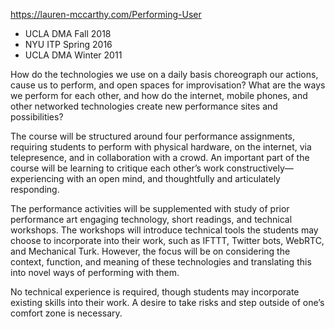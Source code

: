 https://lauren-mccarthy.com/Performing-User

* UCLA DMA Fall 2018
* NYU ITP Spring 2016
* UCLA DMA Winter 2011

How do the technologies we use on a daily basis choreograph our actions, cause us to perform, and open spaces for improvisation? What are the ways we perform for each other, and how do the internet, mobile phones, and other networked technologies create new performance sites and possibilities?

The course will be structured around four performance assignments, requiring students to perform with physical hardware, on the internet, via telepresence, and in collaboration with a crowd. An important part of the course will be learning to critique each other’s work constructively—experiencing with an open mind, and thoughtfully and articulately responding.

The performance activities will be supplemented with study of prior performance art engaging technology, short readings, and technical workshops. The workshops will introduce technical tools the students may choose to incorporate into their work, such as IFTTT, Twitter bots, WebRTC, and Mechanical Turk. However, the focus will be on considering the context, function, and meaning of these technologies and translating this into novel ways of performing with them.

No technical experience is required, though students may incorporate existing skills into their work. A desire to take risks and step outside of one’s comfort zone is necessary.
